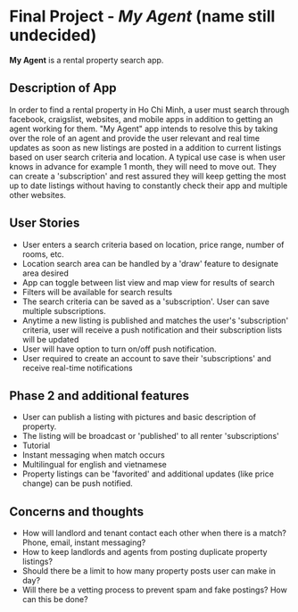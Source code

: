 # Final Project - *My Agent* (name still undecided)

**My Agent** is a rental property search app.

## Description of App

In order to find a rental property in Ho Chi Minh, a user must search through facebook, craigslist, websites, and mobile apps in addition to getting an agent working for them. "My Agent" app intends to resolve this by taking over the role of an agent and provide the user relevant and real time updates as soon as new listings are posted in a addition to current listings based on user search criteria and location. A typical use case is when user knows in advance for example 1 month, they will need to move out. They can create a 'subscription' and rest assured they will keep getting the most up to date listings without having to constantly check their app and multiple other websites.


## User Stories

- User enters a search criteria based on location, price range, number of rooms, etc.
- Location search area can be handled by a 'draw' feature to designate area desired
- App can toggle between list view and map view for results of search
- Filters will be available for search results
- The search criteria can be saved as a 'subscription'. User can save multiple subscriptions.
- Anytime a new listing is published and matches the user's 'subscription' criteria, user will receive a push notification and   their subscription lists will be updated
- User will have option to turn on/off push notification.
- User required to create an account to save their 'subscriptions' and receive real-time notifications



## Phase 2 and additional features

- User can publish a listing with pictures and basic description of property.
- The listing will be broadcast or 'published' to all renter 'subscriptions'
- Tutorial
- Instant messaging when match occurs
- Multilingual for english and vietnamese
- Property listings can be 'favorited' and additional updates (like price change) can be push notified.



## Concerns and thoughts

- How will landlord and tenant contact each other when there is a match? Phone, email, instant messaging?
- How to keep landlords and agents from posting duplicate property listings?
- Should there be a limit to how many property posts user can make in day?
- Will there be a vetting process to prevent spam and fake postings? How can this be done?


